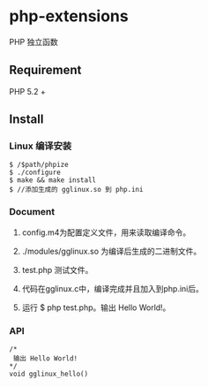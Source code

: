 # php-extensions

PHP 独立函数

## Requirement

PHP 5.2 +

## Install

### Linux 编译安装

```
$ /$path/phpize
$ ./configure
$ make && make install
$ //添加生成的 gglinux.so 到 php.ini

```

### Document

1. config.m4为配置定义文件，用来读取编译命令。

2. ./modules/gglinux.so 为编译后生成的二进制文件。

3. test.php 测试文件。

4. 代码在gglinux.c中，编译完成并且加入到php.ini后。

5. 运行 $ php test.php。输出 Hello World!。

### API

```
/*
 输出 Hello World!
*/
void gglinux_hello()
